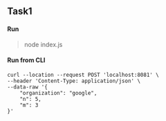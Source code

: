 ## Task1

#### Run
> node index.js

#### Run from CLI
```
curl --location --request POST 'localhost:8081' \
--header 'Content-Type: application/json' \
--data-raw '{
    "organization": "google",
    "n": 5,
    "m": 3
}'
```
